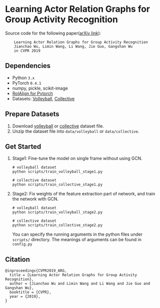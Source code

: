 # Learning Actor Relation Graphs for Group Activity Recognition

Source code for the following paper([arXiv link](https://arxiv.org/abs/1904.10117)):

        Learning Actor Relation Graphs for Group Activity Recognition
        Jianchao Wu, Limin Wang, Li Wang, Jie Guo, Gangshan Wu
        in CVPR 2019
        
        


## Dependencies

- Python `3.x`
- PyTorch `0.4.1`
- numpy, pickle, scikit-image
- [RoIAlign for Pytorch](https://github.com/longcw/RoIAlign.pytorch)
- Datasets: [Volleyball](https://github.com/mostafa-saad/deep-activity-rec), [Collective](http://vhosts.eecs.umich.edu/vision//activity-dataset.html)




## Prepare Datasets

1. Download [volleyball](http://vml.cs.sfu.ca/wp-content/uploads/volleyballdataset/volleyball.zip) or [collective](http://vhosts.eecs.umich.edu/vision//ActivityDataset.zip) dataset file.
2. Unzip the dataset file into `data/volleyball` or `data/collective`.




## Get Started

1. Stage1: Fine-tune the model on single frame without using GCN.

    ```shell
    # volleyball dataset
    python scripts/train_volleyball_stage1.py
    
    # collective dataset
    python scripts/train_collective_stage1.py
    ```

2. Stage2: Fix weights of the feature extraction part of network, and train the network with GCN.

    ```shell
    # volleyball dataset
    python scripts/train_volleyball_stage2.py
    
    # collective dataset
    python scripts/train_collective_stage2.py
    ```
    
    You can specify the running arguments in the python files under `scripts/` directory. The meanings of arguments can be found in `config.py`



## Citation

```
@inproceedings{CVPR2019_ARG,
  title = {Learning Actor Relation Graphs for Group Activity Recognition},
  author = {Jianchao Wu and Limin Wang and Li Wang and Jie Guo and Gangshan Wu},
  booktitle = {CVPR},
  year = {2019},
}
```



